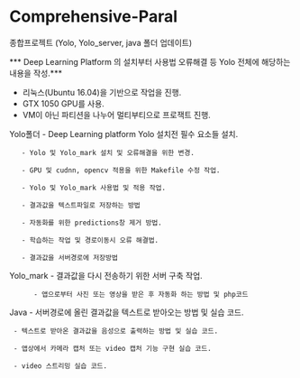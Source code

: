 # Comprehensive-Paral
종합프로젝트  (Yolo, Yolo_server, java 폴더 업데이트)

*** Deep Learning Platform 의 설치부터 사용법 오류해결  등 Yolo 전체에 해당하는 내용을 작성.***

- 리눅스(Ubuntu 16.04)을 기반으로 작업을 진행.
- GTX 1050 GPU를 사용.
- VM이 아닌 파티션을 나누어 멀티부티으로 프로잭트 진행.


Yolo폴더 
       - Deep Learning platform Yolo 설치전 필수 요소들 설치.
       
       - Yolo 및 Yolo_mark 설치 및 오류해결을 위한 변경.
       
       - GPU 및 cudnn, opencv 적용을 위한 Makefile 수정 작업.
       
       - Yolo 및 Yolo_mark 사용법 및 적용 작업.
       
       - 결과값을 텍스트파일로 저장하는 방법
       
       - 자동화를 위한 predictions창 제거 방법.
       
       - 학습하는 작업 및 경로이동시 오류 해결법.
       
       - 결과값을 서버경로에 저장방법


Yolo_mark 
          - 결과값을 다시 전송하기 위한 서버 구축 작업.
          
          - 앱으로부터 사진 또는 영상을 받은 후 자동화 하는 방법 및 php코드


Java 
     - 서버경로에 올린 결과값을 텍스트로 받아오는 방법 및 실습 코드.
     
     - 텍스트로 받아온 결과값을 음성으로 출력하는 방법 및 실습 코드.
     
     - 앱상에서 카메라 캡처 또는 video 캡처 기능 구현 실습 코드.
     
     - video 스트리밍 실습 코드.
